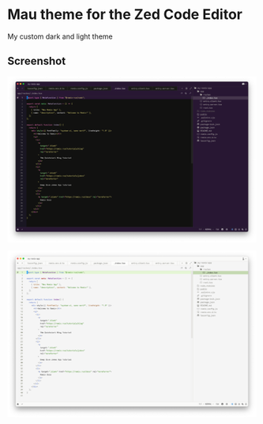 # Mau theme for the Zed Code Editor
My custom dark and light theme

## Screenshot
![](dark.png)

![](light.png)
